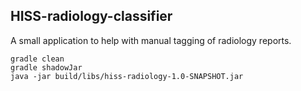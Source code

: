 ## HISS-radiology-classifier

A small application to help with manual tagging of radiology reports.

    gradle clean
    gradle shadowJar
    java -jar build/libs/hiss-radiology-1.0-SNAPSHOT.jar
    
